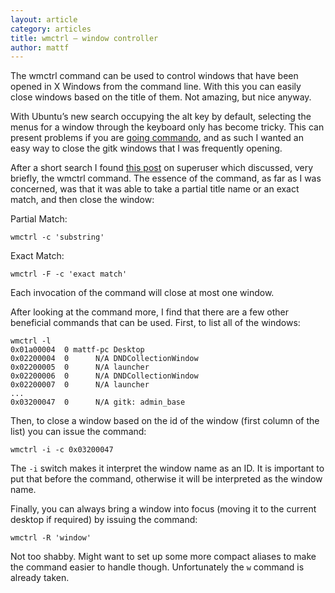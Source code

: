 ```yaml
---
layout: article
category: articles
title: wmctrl – window controller
author: mattf
---
```


The wmctrl command can be used to control windows that have been opened in X Windows from the command line. With this you can easily close windows based on the title of them. Not amazing, but nice anyway.

With Ubuntu’s new search occupying the alt key by default, selecting the menus for a window through the keyboard only has become tricky. This can present problems if you are [going commando](http://www.codinghorror.com/blog/2007/03/going-commando---put-down-the-mouse.html), and as such I wanted an easy way to close the gitk windows that I was frequently opening.

After a short search I found [this post](http://superuser.com/questions/190067/ubuntu-how-to-send-a-close-command-to-a-window-with-a-title-matching-a-regex) on superuser which discussed, very briefly, the wmctrl command. The essence of the command, as far as I was concerned, was that it was able to take a partial title name or an exact match, and then close the window:

Partial Match:

    wmctrl -c 'substring'

Exact Match:

    wmctrl -F -c 'exact match'

Each invocation of the command will close at most one window.

After looking at the command more, I find that there are a few other beneficial commands that can be used. First, to list all of the windows:

    wmctrl -l
    0x01a00004  0 mattf-pc Desktop
    0x02200004  0      N/A DNDCollectionWindow
    0x02200005  0      N/A launcher
    0x02200006  0      N/A DNDCollectionWindow
    0x02200007  0      N/A launcher
    ...
    0x03200047  0      N/A gitk: admin_base

Then, to close a window based on the id of the window (first column of the list) you can issue the command:

    wmctrl -i -c 0x03200047

The `-i` switch makes it interpret the window name as an ID. It is important to put that before the command, otherwise it will be interpreted as the window name.

Finally, you can always bring a window into focus (moving it to the current desktop if required) by issuing the command:

    wmctrl -R 'window'

Not too shabby. Might want to set up some more compact aliases to make the command easier to handle though. Unfortunately the `w` command is already taken.
